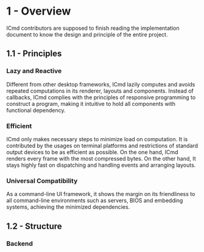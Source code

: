 # 1 - Overview

ICmd contributors are supposed to finish reading the implementation document to know the design and principle of the entire project.

## 1.1 - Principles

### Lazy and Reactive

Different from other desktop frameworks, ICmd lazily computes and avoids repeated computations in its renderer, layouts and components. Instead of callbacks, ICmd complies with the principles of responsive programming to construct a program, making it intuitive to hold all components with functional dependency.

### Efficient

ICmd only makes necessary steps to minimize load on computation. It is contributed by the usages on terminal platforms and restrictions of standard output devices to be as efficient as possible. On the one hand, ICmd renders every frame with the most compressed bytes. On the other hand, It stays highly fast on dispatching and handling events and arranging layouts.

### Universal Compatibility

As a command-line UI framework, it shows the margin on its friendliness to all command-line environments such as servers, BIOS and embedding systems, achieving the minimized dependencies.

## 1.2 - Structure

### Backend
